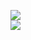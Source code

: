 [![](https://img.shields.io/badge/Made%20With-Github%20Spray-lightgrey.svg?style=for-the-badge&logo=github)](https://github.com/Annihil/github-spray#22397)  
[![](https://i.imgur.com/2DrTn0Z.gif)](https://github.com/Annihil/github-spray)